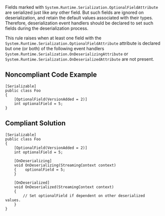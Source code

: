 
Fields marked with `System.Runtime.Serialization.OptionalFieldAttribute` are serialized just like any other field. But such fields are ignored on deserialization, and retain the default values associated with their types. Therefore, deserialization event handlers should be declared to set such fields during the deserialization process.

This rule raises when at least one field with the `System.Runtime.Serialization.OptionalFieldAttribute` attribute is declared but one (or both) of the following event handlers `System.Runtime.Serialization.OnDeserializingAttribute` or `System.Runtime.Serialization.OnDeserializedAttribute` are not present.

## Noncompliant Code Example


    [Serializable]
    public class Foo
    {
        [OptionalField(VersionAdded = 2)]
        int optionalField = 5;
    }


## Compliant Solution


    [Serializable]
    public class Foo
    {
        [OptionalField(VersionAdded = 2)]
        int optionalField = 5;
    
        [OnDeserializing]
        void OnDeserializing(StreamingContext context)
        {    optionalField = 5;
        }
    
        [OnDeserialized]
        void OnDeserialized(StreamingContext context)
        {
            // Set optionalField if dependent on other deserialized values.
        }
    }


